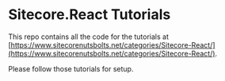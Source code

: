 # Sitecore.React Tutorials

This repo contains all the code for the tutorials at [https://www.sitecorenutsbolts.net/categories/Sitecore-React/](https://www.sitecorenutsbolts.net/categories/Sitecore-React/).

Please follow those tutorials for setup.
